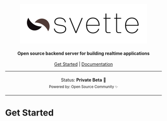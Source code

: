 <div align="center">
  <img src="./img/svette-title.png" height="128" />
  
</div>

<h4 align="center">Open source backend server for building realtime applications</h4>


<p align="center">
  <a href="#get-started">Get Started</a> | <a href="#documentation">Documentation</a>
</p>

<div align="center">
<table>
<tbody>
<td align="center">
<img width="2000" height="0"><br>
Status: <b>Private Beta 🎉</b><br>
<sub>Powered by: Open Source Community ✨</a></sub><br>
<img width="2000" height="0">
</td>
</tbody>
</table>
</div>

# Get Started
